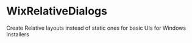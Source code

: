 WixRelativeDialogs
==================

Create Relative layouts instead of static ones for basic UIs for Windows Installers
